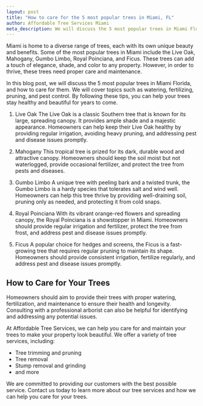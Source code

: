 ```yaml
---
layout: post
title: "How to care for the 5 most popular trees in Miami, FL"
author: Affordable Tree Services Miami
meta_description: We will discuss the 5 most popular trees in Miami Florida, and how to care for them.
---
```


Miami is home to a diverse range of trees, each with its own unique beauty and benefits. Some of the most popular trees in Miami include the Live Oak, Mahogany, Gumbo Limbo, Royal Poinciana, and Ficus. These trees can add a touch of elegance, shade, and color to any property. However, in order to thrive, these trees need proper care and maintenance.

In this blog post, we will discuss the 5 most popular trees in Miami Florida, and how to care for them. We will cover topics such as watering, fertilizing, pruning, and pest control. By following these tips, you can help your trees stay healthy and beautiful for years to come.

1. Live Oak
The Live Oak is a classic Southern tree that is known for its large, spreading canopy. It provides ample shade and a majestic appearance. Homeowners can help keep their Live Oak healthy by providing regular irrigation, avoiding heavy pruning, and addressing pest and disease issues promptly.

2. Mahogany
This tropical tree is prized for its dark, durable wood and attractive canopy. Homeowners should keep the soil moist but not waterlogged, provide occasional fertilizer, and protect the tree from pests and diseases.

3. Gumbo Limbo
A unique tree with peeling bark and a twisted trunk, the Gumbo Limbo is a hardy species that tolerates salt and wind well. Homeowners can help this tree thrive by providing well-draining soil, pruning only as needed, and protecting it from cold snaps.

4. Royal Poinciana
With its vibrant orange-red flowers and spreading canopy, the Royal Poinciana is a showstopper in Miami. Homeowners should provide regular irrigation and fertilizer, protect the tree from frost, and address pest and disease issues promptly.

5. Ficus
A popular choice for hedges and screens, the Ficus is a fast-growing tree that requires regular pruning to maintain its shape. Homeowners should provide consistent irrigation, fertilize regularly, and address pest and disease issues promptly.


## How to Care for Your Trees
Homeowners should aim to provide their trees with proper watering, fertilization, and maintenance to ensure their health and longevity. Consulting with a professional arborist can also be helpful for identifying and addressing any potential issues.

At Affordable Tree Services, we can help you care for and maintain your trees to make your property look beautiful. We offer a variety of tree services, including:

- Tree trimming and pruning
- Tree removal
- Stump removal and grinding
- and more

We are committed to providing our customers with the best possible service. Contact us today to learn more about our tree services and how we can help you care for your trees.